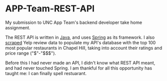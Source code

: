 # APP-Team-REST-API

My submission to UNC App Team's backend developer take home assignment.

The REST API is written in [Java](https://www.java.com/en/), and uses [Spring](https://spring.io/) as its framework. 
I also [scraped](https://chromewebstore.google.com/detail/yelp-scraper/cbmhmapejkobbbmhdlpjmiljbfgnfknc?hl=en)
Yelp review data to populate my API's database with the top 100 most popular restaurants in Chapel Hill, taking into
account their ratings and price range ("$"-"$$$").

Before this I had never made an API, I didn't know what REST API meant, and had never touched Spring.
I am thankful for all this opportunity has taught me: I can finally spell restuarant.

